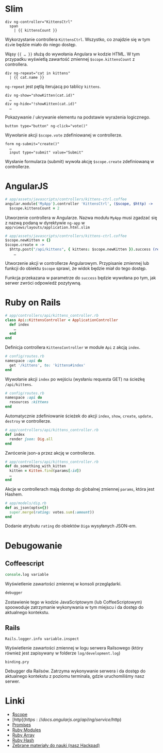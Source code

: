 # Slim
```slim
div ng-controller="KittensCtrl"
  span
    | {{ kittensCount }}
```

Wykorzystanie controllera `KittensCtrl`. Wszystko, co znajdzie się w tym `div`ie będzie miało do niego dostęp.

Wąsy `{{ … }}` służą do wywołania Angulara w kodzie HTML. W tym przypadku wyświetlą zawartość zmiennej `$scope.kittensCount` z controllera.

```slim
div ng-repeat="cat in kittens"
  | {{ cat.name }}
```

`ng-repeat` jest pętlą iterujacą po tablicy `kittens`.

```slim
div ng-show="showKitten(cat.id)"
  …
div ng-hide="!showKitten(cat.id)"
  …
```

Pokazywanie / ukrywanie elementu na podstawie wyrażenia logicznego.

```slim
button type="button" ng-click="vote()"
```

Wywołanie akcji `$scope.vote` zdefiniowanej w controllerze.

```slim
form ng-submit="create()"
  …
  input type="submit" value="Submit"
```
Wysłanie formularza (submit) wywoła akcję `$scope.create` zdefiniowaną w controllerze.

# AngularJS
```coffee
# app/assets/javascripts/controllers/kittens-ctrl.coffee
angular.module('MyApp').controller 'KittensCtrl', ($scope, $http) ->
  $scope.kittensCount = 2
```

Utworzenie controllera w Angularze. Nazwa modułu `MyApp` musi zgadzać się z nazwą podaną w dyrektywie `ng-app` w `app/views/layouts/application.html.slim`

```coffee
# app/assets/javascripts/controllers/kittens-ctrl.coffee
$scope.newKitten = {}
$scope.create = ->
  $http.post("/api/kittens", { kittens: $scope.newKitten }).success (response) ->
    …
```
Utworzenie akcji w controllerze Angularowym. Przypisanie zmiennej lub funkcji do obiektu `$scope` sprawi, że widok będzie miał do tego dostęp.

Funkcja przekazana w parametrze do `success` będzie wywołana po tym, jak serwer zwróci odpowiedź pozytywną.

# Ruby on Rails
```ruby
# app/controllers/api/kittens_controller.rb
class Api::KittensController < ApplicationController
  def index
    …
  end
end
```

Definicja controllera `KittensController` w module `Api` z akcją `index`.

```ruby
# config/routes.rb
namespace :api do
  get '/kittens', to: 'kittens#index'
end
```

Wywołanie akcji `index` po wejściu (wysłaniu requesta GET) na ścieżkę `/api/kittens`.

```ruby
# config/routes.rb
namespace :api do
  resources :kittens
end
```

Automatycznie zdefiniowanie ścieżek do akcji `index`, `show`, `create`, `update,` `destroy` w controllerze.

```ruby
# app/controllers/api/kittens_controller.rb
def index
  render json: Dig.all
end
```

Zwrócenie json-a przez akcję w controllerze.

```ruby
# app/controllers/api/kittens_controller.rb
def do_something_with_kitten
  kitten = Kitten.find(params[:id])
  …
end
```

Akcje w controllerach mają dostęp do globalnej zmiennej `params`, która jest Hashem.

```ruby
# app/models/dig.rb
def as_json(opts={})
  super.merge(rating: votes.sum(:amount))
end
```

Dodanie atrybutu `rating` do obiektów `Diga` wysyłanych JSON-em.

# Debugowanie
## Coffeescript
```coffee
console.log variable
```

Wyświetlenie zawartości zmiennej w konsoli przeglądarki.

```coffee
debugger
```

Zostawienie tego w kodzie JavaScriptowym (lub CoffeeScriptowym) spoowoduje zatrzymanie wykonywania w tym miejscu i da dostęp do aktualnego kontekstu.

## Rails
```
Rails.logger.info variable.inspect
```

Wyświetlenie zawartości zmiennej w logu serwera Railsowego (który również jest zapisywany w folderze `log/development.log`)

```
binding.pry
```

Debugger dla Railsów. Zatrzyma wykonywanie serwera i da dostęp do aktualnego kontekstu z poziomu terminala, gdzie uruchomiliśmy nasz serwer.

# Linki

- [$scope](https://docs.angularjs.org/guide/scope)
- [$http](https://docs.angularjs.org/api/ng/service/$http)
- [Promises](https://thinkster.io/egghead/promises/)
- [Ruby Modules](http://www.tutorialspoint.com/ruby/ruby_modules.htm)
- [Ruby Array](http://www.ruby-doc.org/core-2.1.5/Array.html)
- [Ruby Hash](http://www.ruby-doc.org/core-2.1.4/Hash.html)
- [Zebrane materiały do nauki (nasz Hackpad)](https://monterail.hackpad.com/KNTAW-Zebrane-materiay-do-nauki-URBz0gV1GWI)

